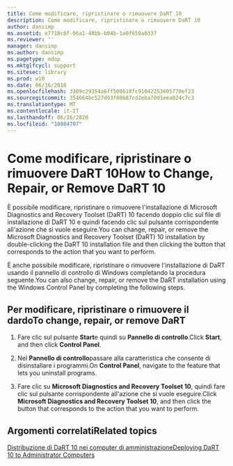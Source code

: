 ```yaml
---
title: Come modificare, ripristinare o rimuovere DaRT 10
description: Come modificare, ripristinare o rimuovere DaRT 10
author: dansimp
ms.assetid: e7718c6f-06a1-48bb-b04b-1a0f659a0337
ms.reviewer: ''
manager: dansimp
ms.author: dansimp
ms.pagetype: mdop
ms.mktglfcycl: support
ms.sitesec: library
ms.prod: w10
ms.date: 06/16/2016
ms.openlocfilehash: 3309c29354a6ff508618fc91042253605770ef23
ms.sourcegitcommit: 354664bc527d93f80687cd2eba70d1eea024c7c3
ms.translationtype: MT
ms.contentlocale: it-IT
ms.lasthandoff: 06/26/2020
ms.locfileid: "10804707"
---
```

# <span data-ttu-id="b746a-103">Come modificare, ripristinare o rimuovere DaRT 10</span><span class="sxs-lookup"><span data-stu-id="b746a-103">How to Change, Repair, or Remove DaRT 10</span></span>


<span data-ttu-id="b746a-104">È possibile modificare, ripristinare o rimuovere l'installazione di Microsoft Diagnostics and Recovery Toolset (DaRT) 10 facendo doppio clic sul file di installazione di DaRT 10 e quindi facendo clic sul pulsante corrispondente all'azione che si vuole eseguire.</span><span class="sxs-lookup"><span data-stu-id="b746a-104">You can change, repair, or remove the Microsoft Diagnostics and Recovery Toolset (DaRT) 10 installation by double-clicking the DaRT 10 installation file and then clicking the button that corresponds to the action that you want to perform.</span></span>

<span data-ttu-id="b746a-105">È anche possibile modificare, ripristinare o rimuovere l'installazione di DaRT usando il pannello di controllo di Windows completando la procedura seguente.</span><span class="sxs-lookup"><span data-stu-id="b746a-105">You can also change, repair, or remove the DaRT installation using the Windows Control Panel by completing the following steps.</span></span>

## <span data-ttu-id="b746a-106">Per modificare, ripristinare o rimuovere il dardo</span><span class="sxs-lookup"><span data-stu-id="b746a-106">To change, repair, or remove DaRT</span></span>


1.  <span data-ttu-id="b746a-107">Fare clic sul pulsante **Start**e quindi su **Pannello di controllo**.</span><span class="sxs-lookup"><span data-stu-id="b746a-107">Click **Start**, and then click **Control Panel**.</span></span>

2.  <span data-ttu-id="b746a-108">Nel **Pannello di controllo**passare alla caratteristica che consente di disinstallare i programmi.</span><span class="sxs-lookup"><span data-stu-id="b746a-108">On **Control Panel**, navigate to the feature that lets you uninstall programs.</span></span>

3.  <span data-ttu-id="b746a-109">Fare clic su **Microsoft Diagnostics and Recovery Toolset 10**, quindi fare clic sul pulsante corrispondente all'azione che si vuole eseguire.</span><span class="sxs-lookup"><span data-stu-id="b746a-109">Click **Microsoft Diagnostics and Recovery Toolset 10**, and then click the button that corresponds to the action that you want to perform.</span></span>

## <span data-ttu-id="b746a-110">Argomenti correlati</span><span class="sxs-lookup"><span data-stu-id="b746a-110">Related topics</span></span>


[<span data-ttu-id="b746a-111">Distribuzione di DaRT 10 nei computer di amministrazione</span><span class="sxs-lookup"><span data-stu-id="b746a-111">Deploying DaRT 10 to Administrator Computers</span></span>](deploying-dart-10-to-administrator-computers.md)

 

 






